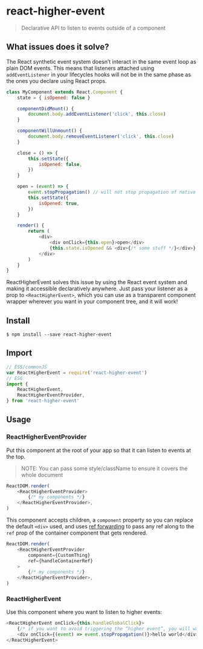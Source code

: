 # react-higher-event

> Declarative API to listen to events outside of a component

## What issues does it solve?

The React synthetic event system doesn’t interact in the same event loop as
plain DOM events. This means that listeners attached using
`addEventListener` in your lifecycles hooks will not be in the same phase
as the ones you declare using React props.

```javascript
class MyComponent extends React.Component {
    state = { isOpened: false }

    componentDidMount() {
        document.body.addEventListener('click', this.close)
    }

    componentWillUnmount() {
        document.body.removeEventListener('click', this.close)
    }

    close = () => {
        this.setState({
            isOpened: false,
        })
    }

    open = (event) => {
        event.stopPropagation() // will not stop propagation of native click event to document.body
        this.setState({
            isOpened: true,
        })
    }

    render() {
        return (
            <div>
                <div onClick={this.open}>open</div>
                {this.state.isOpened && <div>{/* some stuff */}</div>}
            </div>
        )
    }
}
```

ReactHigherEvent solves this issue by using the React event system and
making it accessible declaratively anywhere. Just pass your listener as a
prop to `<ReactHigherEvent>`, which you can use as a transparent component
wrapper wherever you want in your component tree, and it will work!

## Install

```console
$ npm install --save react-higher-event
```

## Import

```javascript
// ES5/commonJS
var ReactHigherEvent = require('react-higher-event')
// ES6
import {
    ReactHigherEvent,
    ReactHigherEventProvider,
} from 'react-higher-event'
```

## Usage

### ReactHigherEventProvider

Put this component at the root of your app so that it can listen to events
at the top.

> NOTE: You can pass some style/className to ensure it covers the whole
> document

```javascript
ReactDOM.render(
    <ReactHigherEventProvider>
        {/* my components */}
    </ReactHigherEventProvider>,
)
```

This component accepts children, a `component` property so you can replace
the default `<div>` used, and uses
[ref forwarding](https://reactjs.org/docs/forwarding-refs.html) to pass any
ref along to the `ref` prop of the container component that gets rendered.

```javascript
ReactDOM.render(
    <ReactHigherEventProvider
        component={CustomThing}
        ref={handleContainerRef}
    >
        {/* my components */}
    </ReactHigherEventProvider>,
)
```

### ReactHigherEvent

Use this component where you want to listen to higher events:

```javascript
<ReactHigherEvent onClick={this.handleGlobalClick}>
    {/* if you want to avoid triggering the “higher event”, you will want to stopPropagating from your component */}
    <div onClick={(event) => event.stopPropagation()}>hello world</div>
</ReactHigherEvent>
```

